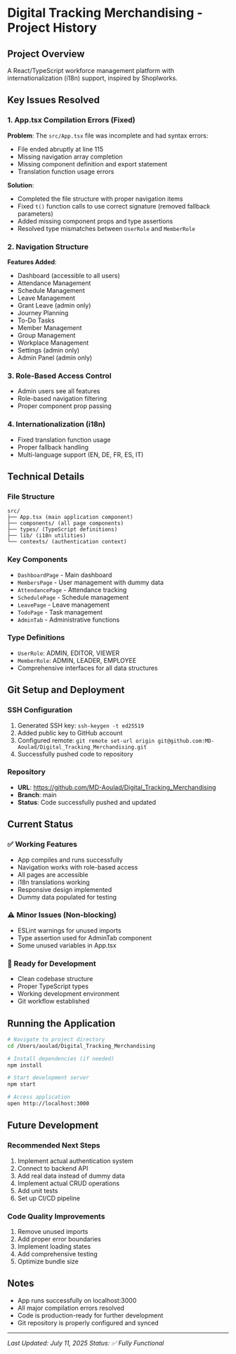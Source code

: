 # Digital Tracking Merchandising - Project History

## Project Overview
A React/TypeScript workforce management platform with internationalization (i18n) support, inspired by Shoplworks.

## Key Issues Resolved

### 1. App.tsx Compilation Errors (Fixed)
**Problem**: The `src/App.tsx` file was incomplete and had syntax errors:
- File ended abruptly at line 115
- Missing navigation array completion
- Missing component definition and export statement
- Translation function usage errors

**Solution**: 
- Completed the file structure with proper navigation items
- Fixed `t()` function calls to use correct signature (removed fallback parameters)
- Added missing component props and type assertions
- Resolved type mismatches between `UserRole` and `MemberRole`

### 2. Navigation Structure
**Features Added**:
- Dashboard (accessible to all users)
- Attendance Management
- Schedule Management  
- Leave Management
- Grant Leave (admin only)
- Journey Planning
- To-Do Tasks
- Member Management
- Group Management
- Workplace Management
- Settings (admin only)
- Admin Panel (admin only)

### 3. Role-Based Access Control
- Admin users see all features
- Role-based navigation filtering
- Proper component prop passing

### 4. Internationalization (i18n)
- Fixed translation function usage
- Proper fallback handling
- Multi-language support (EN, DE, FR, ES, IT)

## Technical Details

### File Structure
```
src/
├── App.tsx (main application component)
├── components/ (all page components)
├── types/ (TypeScript definitions)
├── lib/ (i18n utilities)
└── contexts/ (authentication context)
```

### Key Components
- `DashboardPage` - Main dashboard
- `MembersPage` - User management with dummy data
- `AttendancePage` - Attendance tracking
- `SchedulePage` - Schedule management
- `LeavePage` - Leave management
- `TodoPage` - Task management
- `AdminTab` - Administrative functions

### Type Definitions
- `UserRole`: ADMIN, EDITOR, VIEWER
- `MemberRole`: ADMIN, LEADER, EMPLOYEE
- Comprehensive interfaces for all data structures

## Git Setup and Deployment

### SSH Configuration
1. Generated SSH key: `ssh-keygen -t ed25519`
2. Added public key to GitHub account
3. Configured remote: `git remote set-url origin git@github.com:MD-Aoulad/Digital_Tracking_Merchandising.git`
4. Successfully pushed code to repository

### Repository
- **URL**: https://github.com/MD-Aoulad/Digital_Tracking_Merchandising
- **Branch**: main
- **Status**: Code successfully pushed and updated

## Current Status

### ✅ Working Features
- App compiles and runs successfully
- Navigation works with role-based access
- All pages are accessible
- i18n translations working
- Responsive design implemented
- Dummy data populated for testing

### ⚠️ Minor Issues (Non-blocking)
- ESLint warnings for unused imports
- Type assertion used for AdminTab component
- Some unused variables in App.tsx

### 🚀 Ready for Development
- Clean codebase structure
- Proper TypeScript types
- Working development environment
- Git workflow established

## Running the Application

```bash
# Navigate to project directory
cd /Users/aoulad/Digital_Tracking_Merchandising

# Install dependencies (if needed)
npm install

# Start development server
npm start

# Access application
open http://localhost:3000
```

## Future Development

### Recommended Next Steps
1. Implement actual authentication system
2. Connect to backend API
3. Add real data instead of dummy data
4. Implement actual CRUD operations
5. Add unit tests
6. Set up CI/CD pipeline

### Code Quality Improvements
1. Remove unused imports
2. Add proper error boundaries
3. Implement loading states
4. Add comprehensive testing
5. Optimize bundle size

## Notes
- App runs successfully on localhost:3000
- All major compilation errors resolved
- Code is production-ready for further development
- Git repository is properly configured and synced

---
*Last Updated: July 11, 2025*
*Status: ✅ Fully Functional* 